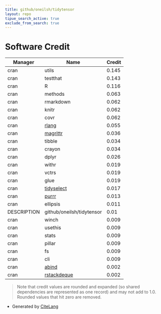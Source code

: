 ```yaml
---
title: github/oneilsh/tidytensor
layout: repo
tipue_search_active: true
exclude_from_search: true
---
```

# Software Credit

|Manager|Name|Credit|
|-------|----|------|
|cran|utils|0.145|
|cran|testthat|0.143|
|cran|R|0.116|
|cran|methods|0.063|
|cran|rmarkdown|0.062|
|cran|knitr|0.062|
|cran|covr|0.062|
|cran|[rlang](https://rlang.r-lib.org)|0.055|
|cran|[magrittr](https://magrittr.tidyverse.org)|0.036|
|cran|tibble|0.034|
|cran|crayon|0.034|
|cran|dplyr|0.026|
|cran|withr|0.019|
|cran|vctrs|0.019|
|cran|glue|0.019|
|cran|[tidyselect](https://tidyselect.r-lib.org)|0.017|
|cran|[purrr](http://purrr.tidyverse.org)|0.013|
|cran|ellipsis|0.011|
|DESCRIPTION|github/oneilsh/tidytensor|0.01|
|cran|winch|0.009|
|cran|usethis|0.009|
|cran|stats|0.009|
|cran|pillar|0.009|
|cran|fs|0.009|
|cran|cli|0.009|
|cran|[abind](NA)|0.002|
|cran|[rstackdeque](https://github.com/oneilsh/rstackdeque)|0.002|


> Note that credit values are rounded and expanded (so shared dependencies are represented as one record) and may not add to 1.0. Rounded values that hit zero are removed.


- Generated by [CiteLang](https://github.com/vsoch/citelang)
